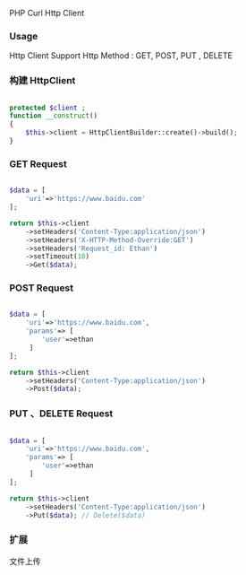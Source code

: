 PHP Curl Http Client

### Usage

Http Client Support Http Method : GET, POST, PUT , DELETE

### 构建 HttpClient

```php

protected $client ;
function __construct()
{
    $this->client = HttpClientBuilder::create()->build();
}

```

### GET Request

```php

$data = [
    'uri'=>'https://www.baidu.com'
];

return $this->client
    ->setHeaders('Content-Type:application/json')
    ->setHeaders('X-HTTP-Method-Override:GET')
    ->setHeaders('Request_id: Ethan')
    ->setTimeout(10)
    ->Get($data);

```

### POST Request

```php

$data = [
    'uri'=>'https://www.baidu.com',
    'params'=> [
        'user'=>ethan
     ]
];

return $this->client
    ->setHeaders('Content-Type:application/json')
    ->Post($data);

```

### PUT 、DELETE Request

```php

$data = [
    'uri'=>'https://www.baidu.com',
    'params'=> [
        'user'=>ethan
     ]
];

return $this->client
    ->setHeaders('Content-Type:application/json')
    ->Put($data); // Delete($data)

```

### 扩展
文件上传